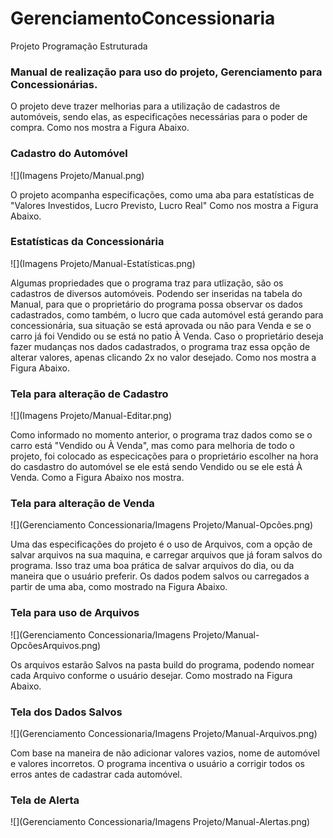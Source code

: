 # GerenciamentoConcessionaria
Projeto Programação Estruturada
### Manual de realização para uso do projeto, Gerenciamento para Concessionárias.

O projeto deve trazer melhorias para a utilização de cadastros de automóveis, sendo elas, as especificações necessárias para o poder de compra. Como nos mostra a Figura Abaixo.
### Cadastro do Automóvel

![](Imagens Projeto/Manual.png)

O projeto acompanha especificações, como uma aba para estatísticas de "Valores Investidos, Lucro Previsto, Lucro Real" Como nos mostra a Figura Abaixo.
### Estatísticas da Concessionária

![](Imagens Projeto/Manual-Estatísticas.png)

Algumas propriedades que o programa traz para utlização, são os cadastros de diversos automóveis. Podendo ser inseridas na tabela do Manual, para que o proprietário do programa possa observar os dados cadastrados, como também, o lucro que cada automóvel está gerando para concessionária, sua situação se está aprovada ou não para Venda e se o carro já foi Vendido ou se está no patio À Venda. Caso o proprietário deseja fazer mudanças nos dados cadastrados, o programa traz essa opção de alterar valores, apenas clicando 2x no valor desejado. Como nos mostra a Figura Abaixo.
### Tela para alteração de Cadastro

![](Imagens Projeto/Manual-Editar.png)

Como informado no momento anterior, o programa traz dados como se o carro está "Vendido ou À Venda", mas como para melhoria de todo o projeto, foi colocado as especicações para o proprietário escolher na hora do casdastro do automóvel se ele está sendo Vendido ou se ele está À Venda. Como a Figura Abaixo nos mostra.
### Tela para alteração de Venda

![](Gerenciamento Concessionaria/Imagens Projeto/Manual-Opcões.png)

Uma das especificações do projeto é o uso de Arquivos, com a opção de salvar arquivos na sua maquina, e carregar arquivos que já foram salvos do programa. Isso traz uma boa prática de salvar arquivos do dia, ou da maneira que o usuário preferir. Os dados podem salvos ou carregados a partir de uma aba, como mostrado na Figura Abaixo.
### Tela para uso de Arquivos

![](Gerenciamento Concessionaria/Imagens Projeto/Manual-OpcõesArquivos.png)

Os arquivos estarão Salvos na pasta build do programa, podendo nomear cada Arquivo conforme o usuário desejar. Como mostrado na Figura Abaixo.
### Tela dos Dados Salvos

![](Gerenciamento Concessionaria/Imagens Projeto/Manual-Arquivos.png)

Com base na maneira de não adicionar valores vazios, nome de automóvel e valores incorretos. O programa incentiva o usuário a corrigir todos os erros antes de cadastrar cada automóvel.
### Tela de Alerta 

![](Gerenciamento Concessionaria/Imagens Projeto/Manual-Alertas.png)






